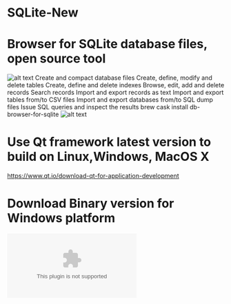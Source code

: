 # SQLite-New
# Browser for SQLite database files, open source tool 
![alt text](https://github.com/srgank/SQLite-New/blob/master/img/Screenshot%20from%202017-12-28%2011-36-07.png)
Create and compact database files
Create, define, modify and delete tables
Create, define and delete indexes
Browse, edit, add and delete records
Search records
Import and export records as text
Import and export tables from/to CSV files
Import and export databases from/to SQL dump files
Issue SQL queries and inspect the results
brew cask install db-browser-for-sqlite
![alt text](https://github.com/srgank/SQLite-New/blob/master/img/Screenshot%20from%202017-12-28%2011-42-20.png)

# Use Qt framework latest version to build on Linux,Windows, MacOS X 
https://www.qt.io/download-qt-for-application-development
# Download Binary version for Windows platform 
![Download](https://github.com/srgank/SQLite-New/blob/master/img/SQLiteBrowserNew.zip)

